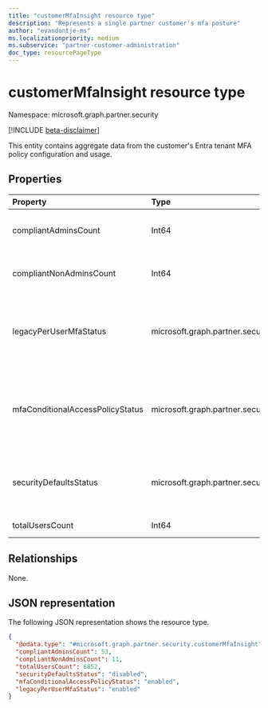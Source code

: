 ```yaml
---
title: "customerMfaInsight resource type"
description: "Represents a single partner customer's mfa posture"
author: "evandontje-ms"
ms.localizationpriority: medium
ms.subservice: "partner-customer-administration"
doc_type: resourcePageType
---
```


# customerMfaInsight resource type

Namespace: microsoft.graph.partner.security

[!INCLUDE [beta-disclaimer](../../includes/beta-disclaimer.md)]

This entity contains aggregate data from the customer's Entra tenant MFA policy configuration and usage. 

## Properties
|Property|Type|Description|
|:---|:---|:---|
|compliantAdminsCount|Int64|The number of admins that are compliant with the MFA requirements|
|compliantNonAdminsCount|Int64|The number of users that are compliant with the MFA requirements|
|legacyPerUserMfaStatus|microsoft.graph.partner.security.policyStatus|The status of per-user mfa to require MFA in the tenant. The possible values are: `enabled`, `disabled`, `unknownFutureValue`.|
|mfaConditionalAccessPolicyStatus|microsoft.graph.partner.security.policyStatus|The status of conditional access policies to require MFA in the tenant. The possible values are: `enabled`, `disabled`, `unknownFutureValue`.|
|securityDefaultsStatus|microsoft.graph.partner.security.policyStatus|The status of security defaults in the tenant. The possible values are: `enabled`, `disabled`, `unknownFutureValue`.|
|totalUsersCount|Int64|The total number of users in the tenant|

## Relationships
None.

## JSON representation
The following JSON representation shows the resource type.
<!-- {
  "blockType": "resource",
  "@odata.type": "microsoft.graph.partner.security.customerMfaInsight"
}
-->
``` json
{
  "@odata.type": "#microsoft.graph.partner.security.customerMfaInsight",
  "compliantAdminsCount": 53,
  "compliantNonAdminsCount": 11,
  "totalUsersCount": 6852,
  "securityDefaultsStatus": "disabled",
  "mfaConditionalAccessPolicyStatus": "enabled",
  "legacyPerUserMfaStatus": "enabled"
}
```


